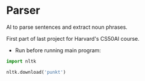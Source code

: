 # Parser
AI to parse sentences and extract noun phrases.

First part of last project for Harvard's CS50AI course.

* Run before running main program:

```python
import nltk

nltk.download('punkt')
```
